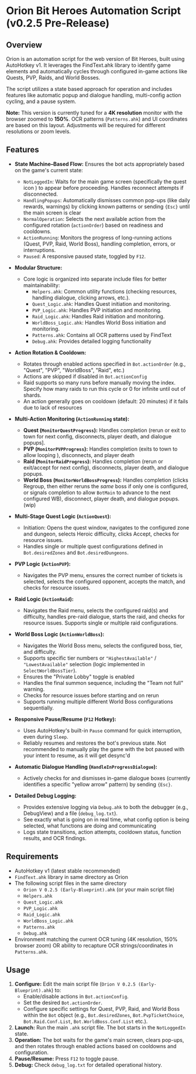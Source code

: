 # Orion Bit Heroes Automation Script (v0.2.5 Pre-Release)

## Overview

Orion is an automation script for the web version of Bit Heroes, built using AutoHotkey v1. It leverages the FindText.ahk library to identify game elements and automatically cycles through configured in-game actions like Quests, PVP, Raids, and World Bosses.

The script utilizes a state based approach for operation and includes features like automatic popup and dialogue handling, multi-config action cycling, and a pause system.

**Note:** This version is currently tuned for a **4K resolution** monitor with the browser zoomed to **150%**. OCR patterns (`Patterns.ahk`) and UI coordinates are based on this layout. Adjustments will be required for different resolutions or zoom levels.

## Features

* **State Machine–Based Flow:** Ensures the bot acts appropriately based on the game's current state:
    * `NotLoggedIn`: Waits for the main game screen (specifically the quest icon ) to appear before proceeding. Handles reconnect attempts if disconnected.
    * `HandlingPopups`: Automatically dismisses common pop-ups (like daily rewards, warnings) by clicking known patterns or sending `{Esc}` until the main screen is clear
    * `NormalOperation`: Selects the next available action from the configured rotation (`actionOrder`) based on readiness and cooldowns.
    * `ActionRunning`: Monitors the progress of long-running actions (Quest, PVP, Raid, World Boss), handling completion, errors, or interruptions.
    * `Paused`: A responsive paused state, toggled by `F12`.

* **Modular Structure:**
    * Core logic is organized into separate include files for better maintainability:
        * `Helpers.ahk`: Common utility functions (checking resources, handling dialogue, clicking arrows, etc.).
        * `Quest_Logic.ahk`: Handles Quest initiation and monitoring.
        * `PVP_Logic.ahk`: Handles PVP initiation and monitoring.
        * `Raid_Logic.ahk`: Handles Raid initiation and monitoring.
        * `WorldBoss_Logic.ahk`: Handles World Boss initiation and monitoring.
        * `Patterns.ahk`: Contains all OCR patterns used by FindText
        * `Debug.ahk`: Provides detailed logging functionality

* **Action Rotation & Cooldown:**
    * Rotates through enabled actions specified in `Bot.actionOrder` (e.g., "Quest", "PVP", "WorldBoss", "Raid", etc.)
    * Actions are skipped if disabled in `Bot.actionConfig`
    * Raid supports so many runs before manually moving the index. Specify how many raids to run this cycle or 0 for infinite until out of shards.
    * An action generally goes on cooldown (default: 20 minutes) if it fails due to lack of resources
    

* **Multi-Action Monitoring (`ActionRunning` state):**
    * **Quest (`MonitorQuestProgress`):** Handles completion (rerun or exit to town for next config, disconnects, player death, and dialogue popups].
    * **PVP (`MonitorPVPProgress`):** Handles completion (exits to town to allow looping ), disconnects, and player death
    * **Raid (`MonitorRaidProgress`):** Handles completion (rerun or exit/accept for next config), disconnects, player death, and dialogue popups.
    * **World Boss (`MonitorWorldBossProgress`):** Handles completion (clicks Regroup, then either reruns the *same* boss if only one is configured, or signals completion to allow `BotMain` to advance to the next configured WB), disconnect, player death, and dialogue popups. (wip)

* **Multi-Stage Quest Logic (`ActionQuest`):**
    * Initiation: Opens the quest window, navigates to the configured zone and dungeon, selects Heroic difficulty, clicks Accept, checks for resource issues.
    * Handles single or multiple quest configurations defined in `Bot.desiredZones` and `Bot.desiredDungeons`.

* **PVP Logic (`ActionPVP`):**
    * Navigates the PVP menu, ensures the correct number of tickets is selected, selects the configured opponent, accepts the match, and checks for resource issues.

* **Raid Logic (`ActionRaid`):**
    * Navigates the Raid menu, selects the configured raid(s) and difficulty, handles pre-raid dialogue, starts the raid, and checks for resource issues. Supports single or multiple raid configurations.

* **World Boss Logic (`ActionWorldBoss`):**
    * Navigates the World Boss menu, selects the configured boss, tier, and difficulty.
    * Supports specific tier numbers or `"HighestAvailable"` / `"LowestAvailable"` selection (logic implemented in `SelectWorldBossTier`).
    * Ensures the "Private Lobby" toggle is enabled
    * Handles the final summon sequence, including the "Team not full" warning.
    * Checks for resource issues before starting and on rerun
    * Supports running multiple different World Boss configurations sequentially.

* **Responsive Pause/Resume (`F12` Hotkey):**
    * Uses AutoHotkey's built-in `Pause` command for quick interruption, even during `Sleep`.
    * Reliably resumes and restores the bot's previous state. Not recommended to manually play the game with the bot paused with your intent to resume, as it will get desync'd

* **Automatic Dialogue Handling (`HandleInProgressDialogue`):**
    * Actively checks for and dismisses in-game dialogue boxes (currently identifies a specific "yellow arrow" pattern) by sending `{Esc}`.

* **Detailed Debug Logging:**
    * Provides extensive logging via `Debug.ahk` to both the debugger (e.g., DebugView) and a file (`debug_log.txt`).
    * See exactly what is going on in real time, what config option is being selected, what functions are doing and communicating
    * Logs state transitions, action attempts, cooldown status, function results, and OCR findings.

## Requirements

* AutoHotkey v1 (latest stable recommended)
* `FindText.ahk` library in same directory as Orion
* The following script files in the same directory
    * `Orion V 0.2.5 (Early-Blueprint).ahk` (or your main script file)
    * `Helpers.ahk`
    * `Quest_Logic.ahk`
    * `PVP_Logic.ahk`
    * `Raid_Logic.ahk`
    * `WorldBoss_Logic.ahk`
    * `Patterns.ahk`
    * `Debug.ahk`
* Environment matching the current OCR tuning (4K resolution, 150% browser zoom) OR ability to recapture OCR strings/coordinates in `Patterns.ahk`.

## Usage

1.  **Configure:** Edit the main script file (`Orion V 0.2.5 (Early-Blueprint).ahk`) to:
    * Enable/disable actions in `Bot.actionConfig`.
    * Set the desired `Bot.actionOrder`.
    * Configure specific settings for Quest, PVP, Raid, and World Boss within the `Bot` object (e.g., `Bot.desiredZones`, `Bot.PvpTicketChoice`, `Bot.Raid.Conf.List`, `Bot.WorldBoss.Conf.List` etc.).
2.  **Launch:** Run the main `.ahk` script file. The bot starts in the `NotLoggedIn` state.
3.  **Operation:** The bot waits for the game's main screen, clears pop-ups, and then rotates through enabled actions based on cooldowns and configuration.
4.  **Pause/Resume:** Press `F12` to toggle pause.
5.  **Debug:** Check `debug_log.txt` for detailed operational history.
